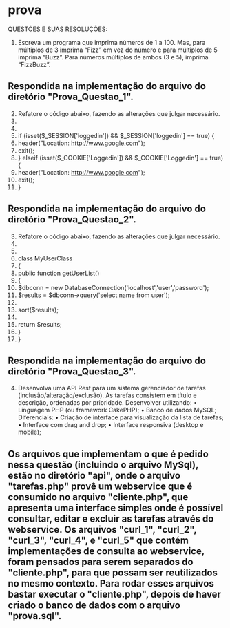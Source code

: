 # prova

QUESTÕES E SUAS RESOLUÇÕES:

1. Escreva um programa que imprima números de 1 a 100. Mas, para múltiplos de 3 imprima
“Fizz” em vez do número e para múltiplos de 5 imprima “Buzz”. Para números múltiplos
de ambos (3 e 5), imprima “FizzBuzz”.

Respondida na implementação do arquivo do diretório "Prova_Questao_1".
------------------------------------------------------------------------------------
2. Refatore o código abaixo, fazendo as alterações que julgar necessário.
1. <?
2.
3. if (isset($_SESSION['loggedin']) && $_SESSION['loggedin'] == true) {
4. header("Location: http://www.google.com");
5. exit();
6. } elseif (isset($_COOKIE['Loggedin']) && $_COOKIE['Loggedin'] == true) {
7. header("Location: http://www.google.com");
8. exit();
9. }

Respondida na implementação do arquivo do diretório "Prova_Questao_2".
------------------------------------------------------------------------------------
3. Refatore o código abaixo, fazendo as alterações que julgar necessário.
1. <?php
2.
3. class MyUserClass
4. {
5. public function getUserList()
6. {
7. $dbconn = new DatabaseConnection('localhost','user','password');
8. $results = $dbconn->query('select name from user');
9.
10. sort($results);
11.
12. return $results;
13. }
14. }

Respondida na implementação do arquivo do diretório "Prova_Questao_3".
------------------------------------------------------------------------------------

4. Desenvolva uma API Rest para um sistema gerenciador de tarefas
(inclusão/alteração/exclusão). As tarefas consistem em título e descrição, ordenadas por
prioridade.
Desenvolver utilizando:
• Linguagem PHP (ou framework CakePHP);
• Banco de dados MySQL;
Diferenciais:
• Criação de interface para visualização da lista de tarefas;
• Interface com drag and drop;
• Interface responsiva (desktop e mobile);

Os arquivos que implementam o que é pedido nessa questão (incluindo o arquivo MySql), estão
no diretório "api", onde o arquivo "tarefas.php" provê um webservice que é consumido no arquivo
"cliente.php", que apresenta uma interface simples onde é possível consultar, editar e excluir 
as tarefas através do webservice. Os arquivos "curl_1", "curl_2", "curl_3", "curl_4", e "curl_5" 
que contém implementações de consulta ao webservice, foram pensados para serem separados do 
"cliente.php", para que possam ser reutilizados no mesmo contexto. 
Para rodar esses arquivos bastar executar o "cliente.php", depois de haver criado o banco de 
dados com o arquivo "prova.sql".
------------------------------------------------------------------------------------
